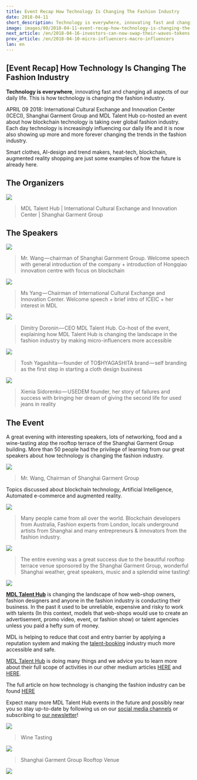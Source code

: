 ```yaml
---
title: Event Recap How Technology Is Changing The Fashion Industry
date: 2018-04-11
short_description: Technology is everywhere, innovating fast and changing all aspects of our daily life. This is how technology is changing the fashion industry.
image: images/80/2018-04-11-event-recap-how-technology-is-changing-the-fashion-industry1.jpeg
next_article: /en/2018-04-16-investors-can-now-swap-their-waves-tokens
prev_article: /en/2018-04-10-micro-influencers-macro-influencers
lan: en
---
```


## [Event Recap] How Technology Is Changing The Fashion Industry

**Technology is everywhere**, innovating fast and changing all aspects of our daily life. This is how technology is changing the fashion industry.

APRIL 09 2018: International Cultural Exchange and Innovation Center (ICECI), Shanghai Garment Group and MDL Talent Hub co-hosted an event about how blockchain technology is taking over global fashion industry. Each day technology is increasingly influencing our daily life and it is now also showing up more and more forever changing the trends in the fashion industry.

Smart clothes, AI-design and trend makers, heat-tech, blockchain, augmented reality shopping are just some examples of how the future is already here.

## The Organizers

![](/images/80/2018-04-11-event-recap-how-technology-is-changing-the-fashion-industry1.jpeg)

>MDL Talent Hub | International Cultural Exchange and Innovation Center | Shanghai Garment Group

## The Speakers

![](/images/80/2018-04-11-event-recap-how-technology-is-changing-the-fashion-industry2.jpeg)

>Mr. Wang — chairman of Shanghai Garnment Group. Welcome speech with general introduction of the company + introduction of Hongqiao innovation centre with focus on blockchain

![](/images/80/2018-04-11-event-recap-how-technology-is-changing-the-fashion-industry3.jpeg)

>Ms Yang — Chairman of International Cultural Exchange and Innovation Center. Welcome speech + brief intro of ICEIC + her interest in MDL

![](/images/80/2018-04-11-event-recap-how-technology-is-changing-the-fashion-industry4.jpeg)

>Dimitry Doronin — CEO MDL Talent Hub. Co-host of the event, explaining how MDL Talent Hub is changing the landscape in the fashion industry by making micro-influencers more accessible

![](/images/80/2018-04-11-event-recap-how-technology-is-changing-the-fashion-industry5.png)

>Tosh Yagashita — founder of TO$HYAGASHITA brand — self branding as the first step in starting a cloth design business

![](/images/80/2018-04-11-event-recap-how-technology-is-changing-the-fashion-industry6.png)

>Xienia Sidorenko — USEDEM founder, her story of failures and success with bringing her dream of giving the second life for used jeans in reality


## The Event
A great evening with interesting speakers, lots of networking, food and a wine-tasting atop the rooftop terrace of the Shanghai Garment Group building. More than 50 people had the privilege of learning from our great speakers about how technology is changing the fashion industry.


![](/images/80/2018-04-11-event-recap-how-technology-is-changing-the-fashion-industry7.png)

>Mr. Wang, Chairman of Shanghai Garment Group

Topics discussed about blockchain technology, Artificial Intelligence, Automated e-commerce and augmented reality.

![](/images/80/2018-04-11-event-recap-how-technology-is-changing-the-fashion-industry8.jpeg)


>Many people came from all over the world. Blockchain developers from Australia, Fashion experts from London, locals underground artists from Shanghai and many entrepreneurs & innovators from the fashion industry.

![](/images/80/2018-04-11-event-recap-how-technology-is-changing-the-fashion-industry9.jpeg)

>The entire evening was a great success due to the beautiful rooftop terrace venue sponsored by the Shanghai Garment Group, wonderful Shanghai weather, great speakers, music and a splendid wine tasting!



![](/images/80/2018-04-11-event-recap-how-technology-is-changing-the-fashion-industry10.jpeg)

[**MDL Talent Hub**](https://www.mdl.life/) is changing the landscape of how web-shop owners, fashion designers and anyone in the fashion industry is conducting their business. In the past it used to be unreliable, expensive and risky to work with talents (In this context, models that web-shops would use to create an advertisement, promo video, event, or fashion show) or talent agencies unless you paid a hefty sum of money.

MDL is helping to reduce that cost and entry barrier by applying a reputation system and making the [talent-booking](https://en.wikipedia.org/wiki/Talent_agent) industry much more accessible and safe.

[MDL Talent Hub](https://www.mdl.life/) is doing many things and we advice you to learn more about their full scope of activities in our other medium articles [HERE](https://medium.com/@dd_96182/10-ways-to-improve-the-talent-booking-industry-66c8966e422e) and [HERE](https://medium.com/@dd_96182/how-one-small-company-is-changing-the-entertainment-industry-773bda3fcb79).

The full article on how technology is changing the fashion industry can be found [HERE](https://medium.com/@dd_96182/how-tech-is-taking-over-the-fashion-industry-72a0a22693fb)

Expect many more MDL Talent Hub events in the future and possibly near you so stay up-to-date by following us on our [social media channels](https://www.facebook.com/mdl.wtf) or subscribing to [our newsletter](https://www.mdl.life/)!

![](/images/80/2018-04-11-event-recap-how-technology-is-changing-the-fashion-industry11.jpeg)

>Wine Tasting

![](/images/80/2018-04-11-event-recap-how-technology-is-changing-the-fashion-industry12.jpeg)

>Shanghai Garment Group Rooftop Venue

![](/images/80/2018-04-11-event-recap-how-technology-is-changing-the-fashion-industry13.jpeg)






